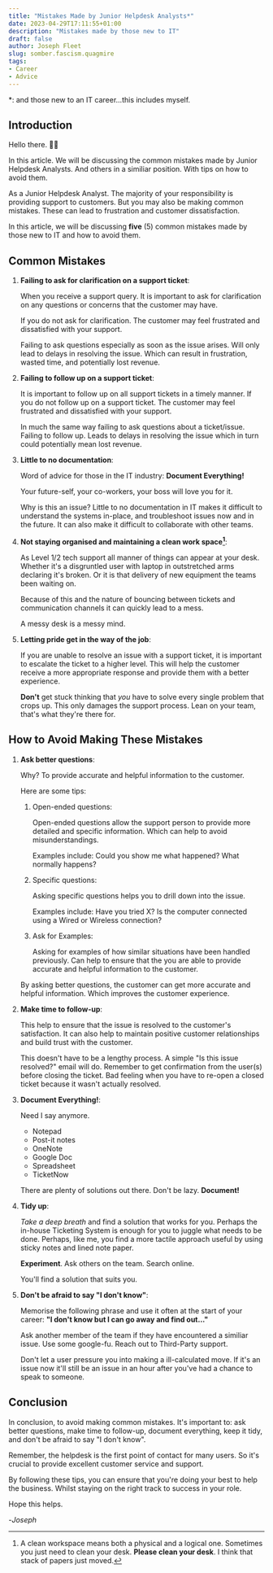 ```yaml
---
title: "Mistakes Made by Junior Helpdesk Analysts*"
date: 2023-04-29T17:11:55+01:00
description: "Mistakes made by those new to IT"
draft: false
author: Joseph Fleet
slug: somber.fascism.quagmire
tags:
- Career
- Advice
---
```


*: and those new to an IT career...this includes myself.

## Introduction
Hello there. 👋🏻

In this article. We will be discussing the common mistakes made by Junior Helpdesk Analysts. And others in a similiar position. With tips on how to avoid them. 

As a Junior Helpdesk Analyst. The majority of your responsibility is providing support to customers. But you may also be making common mistakes. These can lead to frustration and customer dissatisfaction. 

In this article, we will be discussing **five** (5) common mistakes made by those new to IT and how to avoid them.

## Common Mistakes
1. **Failing to ask for clarification on a support ticket**:
 
    When you receive a support query. It is important to ask for clarification on any questions or concerns that the customer may have. 
 
    If you do not ask for clarification. The customer may feel frustrated and dissatisfied with your support.

    Failing to ask questions especially as soon as the issue arises. Will only lead to delays in resolving the issue. Which can result in frustration, wasted time, and potentially lost revenue.

2. **Failing to follow up on a support ticket**: 
 
   It is important to follow up on all support tickets in a timely manner. If you do not follow up on a support ticket. The customer may feel frustrated and dissatisfied with your support.

   In much the same way failing to ask questions about a ticket/issue. Failing to follow up. Leads to delays in resolving the issue which in turn could potentially mean lost revenue.

3. **Little to no documentation**: 
   
   Word of advice for those in the IT industry: **Document Everything!**

   Your future-self, your co-workers, your boss will love you for it.

   Why is this an issue? Little to no documentation in IT makes it difficult to understand the systems in-place, and troubleshoot issues now and in the future. It can also make it difficult to collaborate with other teams.

4. **Not staying organised and maintaining a clean work space[^1]**:

    As Level 1/2 tech support all manner of things can appear at your desk. Whether it's a disgruntled user with laptop in outstretched arms declaring it's broken. Or it is that delivery of new equipment the teams been waiting on.

    Because of this and the nature of bouncing between tickets and communication channels it can quickly lead to a mess. 
    
    A messy desk is a messy mind.

5. **Letting pride get in the way of the job**: 
   
   If you are unable to resolve an issue with a support ticket, it is important to escalate the ticket to a higher level. This will help the customer receive a more appropriate response and provide them with a better experience.

   **Don't** get stuck thinking that _you_ have to solve every single problem that crops up. This only damages the support process. Lean on your team, that's what they're there for.

## How to Avoid Making These Mistakes
1. **Ask better questions**:
    
    Why? To provide accurate and helpful information to the customer. 
    
    Here are some tips:

   1. Open-ended questions: 

        Open-ended questions allow the support person to provide more detailed and specific information. Which can help to avoid misunderstandings.

        Examples include: Could you show me what happened? What normally happens?

   2. Specific questions: 
        
        Asking specific questions helps you to drill down into the issue.

        Examples include: Have you tried X? Is the computer connected using a Wired or Wireless connection? 

   3. Ask for Examples: 
   
        Asking for examples of how similar situations have been handled previously. Can help to ensure that the you are able to provide accurate and helpful information to the customer.

   By asking better questions, the customer can get more accurate and helpful information. Which improves the customer experience.

2. **Make time to follow-up**: 
   
   This help to ensure that the issue is resolved to the customer's satisfaction. It can also help to maintain positive customer relationships and build trust with the customer.

   This doesn't have to be a lengthy process. A simple "Is this issue resolved?" email will do. Remember to get confirmation from the user(s) before closing the ticket. Bad feeling when you have to re-open a closed ticket because it wasn't actually resolved.

3. **Document Everything!**: 
   
   Need I say anymore.
   - Notepad
   - Post-it notes
   - OneNote
   - Google Doc
   - Spreadsheet
   - TicketNow

    There are plenty of solutions out there. Don't be lazy. **Document!**

4. **Tidy up**:
    
    _Take a deep breath_ and find a solution that works for you. Perhaps the in-house Ticketing System is enough for you to juggle what needs to be done. Perhaps, like me, you find a more tactile approach useful by using sticky notes and lined note paper. 
    
    **Experiment**.
    Ask others on the team. 
    Search online. 
    
    You'll find a solution that suits you.

5. **Don't be afraid to say "I don't know"**: 
   
   Memorise the following phrase and use it often at the start of your career: **"I don't know but I can go away and find out..."**

   Ask another member of the team if they have encountered a similiar issue. Use some google-fu. Reach out to Third-Party support.

   Don't let a user pressure you into making a ill-calculated move. If it's an issue now it'll still be an issue in an hour after you've had a chance to speak to someone.

## Conclusion
In conclusion, to avoid making common mistakes. It's important to: ask better questions, make time to follow-up, document everything, keep it tidy, and don't be afraid to say "I don't know".

Remember, the helpdesk is the first point of contact for many users. So it's crucial to provide excellent customer service and support. 

By following these tips, you can ensure that you're doing your best to help the business. Whilst staying on the right track to success in your role.

Hope this helps.

-_Joseph_


[^1]: A clean workspace means both a physical and a logical one. Sometimes you just need to clean your desk. **Please clean your desk**. I think that stack of papers just moved.